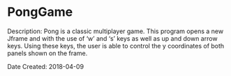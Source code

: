 # PongGame

Description: Pong is a classic multiplayer game. This program opens a new Jframe and with the use of ‘w’ and ‘s’ keys as well as up and down arrow keys. Using these keys, the user is able to control the y coordinates of both panels shown on the frame. 

Date Created: 2018-04-09
